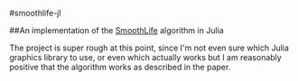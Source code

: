 #smoothlife-jl

##An implementation of the [SmoothLife](http://arxiv.org/abs/1111.1567) algorithm in Julia

The project is super rough at this point, since I'm not even sure which Julia graphics library to use, or even which actually works but I am reasonably positive that the algorithm works as described in the paper.
